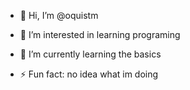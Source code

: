 - 👋 Hi, I’m @oquistm
- 👀 I’m interested in learning programing
- 🌱 I’m currently learning the basics

- ⚡ Fun fact: no idea what im doing

<!---
oquistm/oquistm is a ✨ special ✨ repository because its `README.md` (this file) appears on your GitHub profile.
You can click the Preview link to take a look at your changes.
--->

